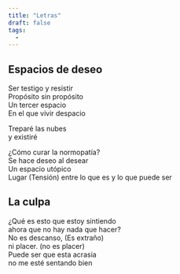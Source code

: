 ```yaml
---
title: "Letras"
draft: false
tags:
  -
---
```

## Espacios de deseo

Ser testigo y resistir  
Propósito sin propósito  
Un tercer espacio  
En el que vivir despacio

Treparé las nubes  
y existiré

¿Cómo curar la normopatía?  
Se hace deseo al desear  
Un espacio utópico  
Lugar (Tensión) entre lo que es y lo que puede ser

## La culpa

¿Qué es esto que estoy sintiendo  
ahora que no hay nada que hacer?  
No es descanso, (Es extraño)  
ni placer. (no es placer)  
Puede ser que esta acrasia  
no me esté sentando bien

